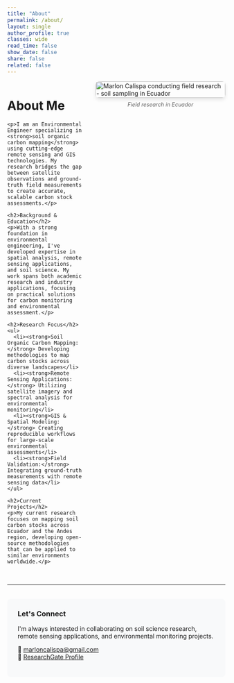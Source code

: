 ```yaml
---
title: "About"
permalink: /about/
layout: single
author_profile: true
classes: wide
read_time: false
show_date: false
share: false
related: false
---
```


<div style="display: flex; gap: 2rem; align-items: flex-start; margin-bottom: 2rem;">
  <div style="flex: 1;">
    <h1>About Me</h1>
    
    <p>I am an Environmental Engineer specializing in <strong>soil organic carbon mapping</strong> using cutting-edge remote sensing and GIS technologies. My research bridges the gap between satellite observations and ground-truth field measurements to create accurate, scalable carbon stock assessments.</p>
    
    <h2>Background & Education</h2>
    <p>With a strong foundation in environmental engineering, I've developed expertise in spatial analysis, remote sensing applications, and soil science. My work spans both academic research and industry applications, focusing on practical solutions for carbon monitoring and environmental assessment.</p>
    
    <h2>Research Focus</h2>
    <ul>
      <li><strong>Soil Organic Carbon Mapping:</strong> Developing methodologies to map carbon stocks across diverse landscapes</li>
      <li><strong>Remote Sensing Applications:</strong> Utilizing satellite imagery and spectral analysis for environmental monitoring</li>
      <li><strong>GIS & Spatial Modeling:</strong> Creating reproducible workflows for large-scale environmental assessments</li>
      <li><strong>Field Validation:</strong> Integrating ground-truth measurements with remote sensing data</li>
    </ul>
    
    <h2>Current Projects</h2>
    <p>My current research focuses on mapping soil carbon stocks across Ecuador and the Andes region, developing open-source methodologies that can be applied to similar environments worldwide.</p>
  </div>
  
  <div style="flex: 0 0 300px;">
    <img src="/images/DSC05303.jpg" alt="Marlon Calispa conducting field research - soil sampling in Ecuador" style="width: 100%; border-radius: 8px; box-shadow: 0 4px 8px rgba(0,0,0,0.1);">
    <p style="font-size: 0.9em; color: #666; text-align: center; margin-top: 0.5rem; font-style: italic;">Field research in Ecuador</p>
  </div>
</div>

---

<div style="background: #f8f9fa; padding: 1.5rem; border-radius: 8px; margin-top: 2rem;">
  <h3 style="margin-top: 0;">Let's Connect</h3>
  <p>I'm always interested in collaborating on soil science research, remote sensing applications, and environmental monitoring projects.</p>
  <p>
    📧 <a href="mailto:marloncalispa@gmail.com">marloncalispa@gmail.com</a><br>
    🔬 <a href="https://www.researchgate.net/profile/Marlon-Calispa" target="_blank">ResearchGate Profile</a>
  </p>
</div>
